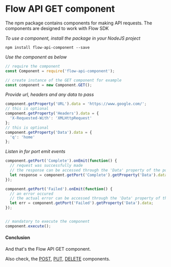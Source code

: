 # Flow API GET component
The npm package contains components for making API requests. The components are designed to work with Flow SDK

*To use a component, install the package in your NodeJS project*

```
npm install flow-api-component --save
```

*Use the component as below*

```javascript
// require the component
const Component = require('flow-api-component');

// create instance of the GET component for example
const component = new Component.GET();
```

*Provide url, headers and any data to pass*

```javascript
component.getProperty('URL').data = 'https://www.google.com/';
// this is optional
component.getProperty('Headers').data = {
  'X-Requested-With': 'XMLHttpRequest'
};
// this is optional
component.getProperty('Data').data = {
  'q': 'home'
};
```

*Listen in for port emit events*
```javascript
component.getPort('Complete').onEmit(function() {
  // request was successfully made
  // the response can be accessed through the 'Data' property of the port
  let response = component.getPort('Complete').getProperty('Data').data;
});

component.getPort('Failed').onEmit(function() {
  // an error occured
  // the actual error can be accessed through the 'Data' property of the port
  let err = component.getPort('Failed').getProperty('Data').data;
});


// mandatory to execute the component
component.execute();
```

#### Conclusion

And that's the Flow API GET component.

Also check, the [POST](./post.md), [PUT](./put.md), [DELETE](./delete.md)  components.